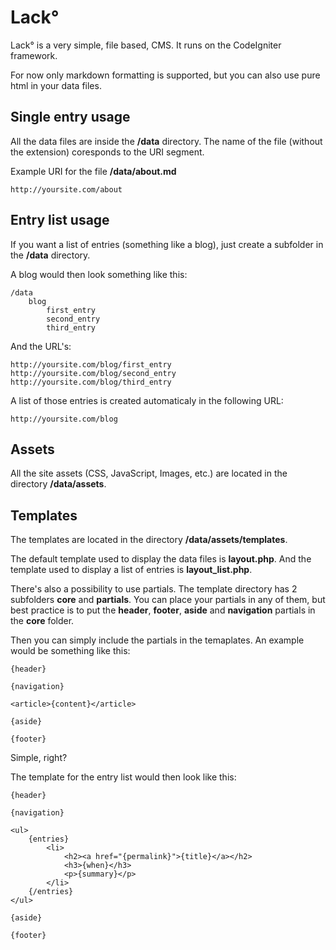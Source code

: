 # Lack&deg;

Lack&deg; is a very simple, file based, CMS. It runs on the CodeIgniter framework.

For now only markdown formatting is supported, but you can also use pure html in your data files.



## Single entry usage

All the data files are inside the **/data** directory. The name of the file (without the extension) coresponds to the URI segment.

Example URI for the file **/data/about.md**

	http://yoursite.com/about



## Entry list usage

If you want a list of entries (something like a blog), just create a subfolder in the **/data** directory.

A blog would then look something like this:

	/data
		blog
			first_entry
			second_entry
			third_entry

And the URL's:

	http://yoursite.com/blog/first_entry
	http://yoursite.com/blog/second_entry
	http://yoursite.com/blog/third_entry

A list of those entries is created automaticaly in the following URL:
	
	http://yoursite.com/blog



## Assets

All the site assets (CSS, JavaScript, Images, etc.) are located in the directory **/data/assets**.



## Templates

The templates are located in the directory **/data/assets/templates**.

The default template used to display the data files is **layout.php**. And the template used to display a list of entries is **layout_list.php**.

There's also a possibility to use partials. The template directory has 2 subfolders **core** and **partials**. 
You can place your partials in any of them, but best practice is to put the **header**, **footer**, **aside** and **navigation** partials in the **core** folder.

Then you can simply include the partials in the temaplates. An example would be something like this:

	{header}
	
	{navigation}
	
	<article>{content}</article>
	
	{aside}
	
	{footer}

Simple, right?

The template for the entry list would then look like this:

	{header}
	
	{navigation}
	
	<ul>
		{entries}
			<li>
				<h2><a href="{permalink}">{title}</a></h2>
				<h3>{when}</h3>
				<p>{summary}</p>
			</li>
		{/entries}
	</ul>
	
	{aside}
	
	{footer}



